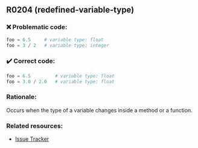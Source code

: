 ## R0204 (redefined-variable-type)

### :x: Problematic code:

```python
foo = 6.5     # variable type: float
foo = 3 / 2   # variable type: integer
```

### :heavy_check_mark: Correct code:

```python
foo = 6.5         # variable type: float
foo = 3.0 / 2.0   # variable type: float
```

### Rationale:

Occurs when the type of a variable changes inside a method or a function.

### Related resources:

- [Issue Tracker](https://github.com/PyCQA/pylint/issues?q=is%3Aissue+%22redefined-variable-type%22+OR+%22R0204%22)
